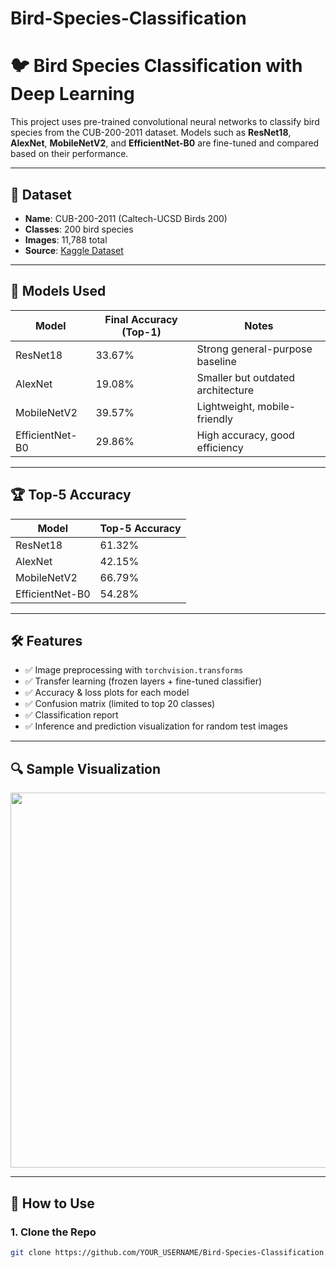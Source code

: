 # Bird-Species-Classification
# 🐦 Bird Species Classification with Deep Learning

This project uses pre-trained convolutional neural networks to classify bird species from the CUB-200-2011 dataset. Models such as **ResNet18**, **AlexNet**, **MobileNetV2**, and **EfficientNet-B0** are fine-tuned and compared based on their performance.

---

## 📂 Dataset

- **Name**: CUB-200-2011 (Caltech-UCSD Birds 200)
- **Classes**: 200 bird species
- **Images**: 11,788 total
- **Source**: [Kaggle Dataset](https://www.kaggle.com/datasets/veeralakrishna/200-bird-species-with-11788-images)

---

## 🧠 Models Used

| Model           | Final Accuracy (Top-1) | Notes                              |
|----------------|------------------------|------------------------------------|
| ResNet18        | 33.67%                 | Strong general-purpose baseline    |
| AlexNet         | 19.08%                 | Smaller but outdated architecture  |
| MobileNetV2     | 39.57%                 | Lightweight, mobile-friendly       |
| EfficientNet-B0 | 29.86%                 | High accuracy, good efficiency     |

---

## 🏆 Top-5 Accuracy

| Model           | Top-5 Accuracy |
|----------------|----------------|
| ResNet18        | 61.32%         |
| AlexNet         | 42.15%         |
| MobileNetV2     | 66.79%         |
| EfficientNet-B0 | 54.28%         |

---

## 🛠 Features

- ✅ Image preprocessing with `torchvision.transforms`
- ✅ Transfer learning (frozen layers + fine-tuned classifier)
- ✅ Accuracy & loss plots for each model
- ✅ Confusion matrix (limited to top 20 classes)
- ✅ Classification report
- ✅ Inference and prediction visualization for random test images

---

## 🔍 Sample Visualization

<p align="center">
  <img src="sample_confusion_matrix.png" width="600">
</p>

---

## 🚀 How to Use

### 1. Clone the Repo
```bash
git clone https://github.com/YOUR_USERNAME/Bird-Species-Classification.git
